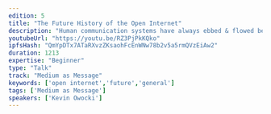 ```yaml
---
edition: 5
title: "The Future History of the Open Internet"
description: "Human communication systems have always ebbed & flowed between being open & closed.  From the founding of the Free Software Foundation in 1985, to the beginnings of the open source movement in the 1990s, to the historic battles between Linux & Microsoft, to the publication of the Bitcoin Whitepaper in 2008, to the rise of Github, Google, Facebook, and Amazon, there is a rich history of progress on open, permissionless, systems.The internet is the most powerful human communication system in history.  The internet changed the world because it allowed humans to move information across a network; and now we have the internet of money: the ability to move financial value across the internet.  What will participation in the internet of money look like?  What will the future history of our era of the internet look like?  In this talk, Gitcoin Founder Kevin Owocki will talk about the history of the open internet + project these trends forward into 2020 and beyond."
youtubeUrl: "https://youtu.be/RZ3PjPkKQko"
ipfsHash: "QmYpDTx7ATaRXvzZKsaohFcEnWNw78b2v5a5rmQVzEiAw2"
duration: 1213
expertise: "Beginner"
type: "Talk"
track: "Medium as Message"
keywords: ['open internet','future','general']
tags: ['Medium as Message']
speakers: ['Kevin Owocki']
---
```

